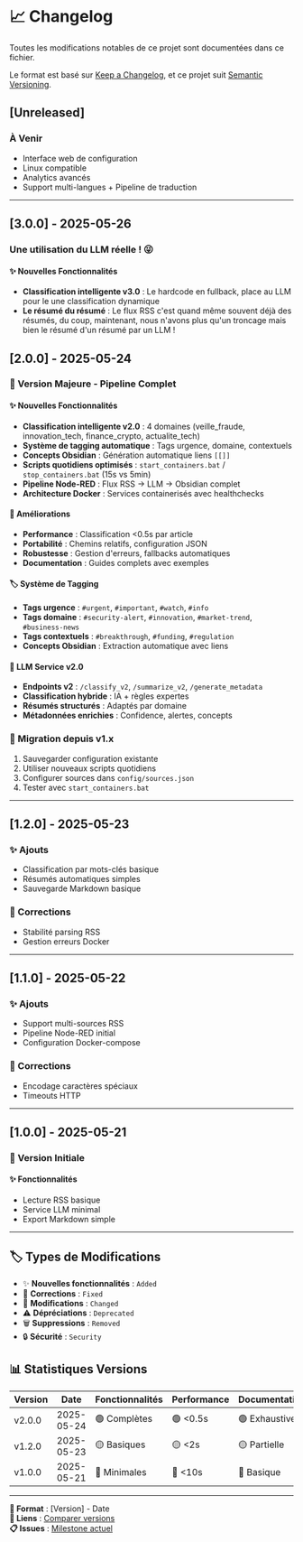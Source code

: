 # 📈 Changelog

Toutes les modifications notables de ce projet sont documentées dans ce fichier.

Le format est basé sur [Keep a Changelog](https://keepachangelog.com/en/1.0.0/),
et ce projet suit [Semantic Versioning](https://semver.org/spec/v2.0.0.html).

## [Unreleased]

### À Venir
- Interface web de configuration
- Linux compatible
- Analytics avancés
- Support multi-langues + Pipeline de traduction

---

## [3.0.0] - 2025-05-26

### Une utilisation du LLM réelle ! 😜

#### ✨ Nouvelles Fonctionnalités
- **Classification intelligente v3.0** : Le hardcode en fullback, place au LLM pour le une classification dynamique
- **Le résumé du résumé** : Le flux RSS c'est quand même souvent déjà des résumés, du coup, maintenant, nous n'avons plus qu'un troncage mais bien le résumé d'un résumé par un LLM ! 

## [2.0.0] - 2025-05-24

### 🎉 Version Majeure - Pipeline Complet

#### ✨ Nouvelles Fonctionnalités
- **Classification intelligente v2.0** : 4 domaines (veille_fraude, innovation_tech, finance_crypto, actualite_tech)
- **Système de tagging automatique** : Tags urgence, domaine, contextuels
- **Concepts Obsidian** : Génération automatique liens `[[]]`
- **Scripts quotidiens optimisés** : `start_containers.bat` / `stop_containers.bat` (15s vs 5min)
- **Pipeline Node-RED** : Flux RSS → LLM → Obsidian complet
- **Architecture Docker** : Services containerisés avec healthchecks

#### 🔧 Améliorations
- **Performance** : Classification <0.5s par article
- **Portabilité** : Chemins relatifs, configuration JSON
- **Robustesse** : Gestion d'erreurs, fallbacks automatiques
- **Documentation** : Guides complets avec exemples

#### 🏷️ Système de Tagging
- **Tags urgence** : `#urgent`, `#important`, `#watch`, `#info`
- **Tags domaine** : `#security-alert`, `#innovation`, `#market-trend`, `#business-news`
- **Tags contextuels** : `#breakthrough`, `#funding`, `#regulation`
- **Concepts Obsidian** : Extraction automatique avec liens

#### 🤖 LLM Service v2.0
- **Endpoints v2** : `/classify_v2`, `/summarize_v2`, `/generate_metadata`
- **Classification hybride** : IA + règles expertes
- **Résumés structurés** : Adaptés par domaine
- **Métadonnées enrichies** : Confidence, alertes, concepts

### 🔄 Migration depuis v1.x
1. Sauvegarder configuration existante
2. Utiliser nouveaux scripts quotidiens
3. Configurer sources dans `config/sources.json`
4. Tester avec `start_containers.bat`

---

## [1.2.0] - 2025-05-23

### ✨ Ajouts
- Classification par mots-clés basique
- Résumés automatiques simples
- Sauvegarde Markdown basique

### 🔧 Corrections
- Stabilité parsing RSS
- Gestion erreurs Docker

---

## [1.1.0] - 2025-05-22

### ✨ Ajouts
- Support multi-sources RSS
- Pipeline Node-RED initial
- Configuration Docker-compose

### 🔧 Corrections
- Encodage caractères spéciaux
- Timeouts HTTP

---

## [1.0.0] - 2025-05-21

### 🎉 Version Initiale

#### ✨ Fonctionnalités
- Lecture RSS basique
- Service LLM minimal
- Export Markdown simple

---

## 🏷️ Types de Modifications

- ✨ **Nouvelles fonctionnalités** : `Added`
- 🔧 **Corrections** : `Fixed` 
- 🔄 **Modifications** : `Changed`
- ⚠️ **Dépréciations** : `Deprecated`
- 🗑️ **Suppressions** : `Removed`
- 🔒 **Sécurité** : `Security`

## 📊 Statistiques Versions

| Version | Date       | Fonctionnalités | Performance | Documentation |
| ------- | ---------- | --------------- | ----------- | ------------- |
| v2.0.0  | 2025-05-24 | 🟢 Complètes    | 🟢 <0.5s    | 🟢 Exhaustive |
| v1.2.0  | 2025-05-23 | 🟡 Basiques     | 🟡 <2s      | 🟡 Partielle  |
| v1.0.0  | 2025-05-21 | 🔴 Minimales    | 🔴 <10s     | 🔴 Basique    |

---

**📝 Format** : [Version] - Date  
**🔗 Liens** : [Comparer versions](https://github.com/your-repo/compare)  
**📋 Issues** : [Milestone actuel](https://github.com/your-repo/milestones)
